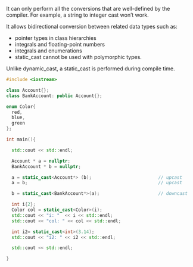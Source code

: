 It can only perform all the conversions that are well-defined by the compiler. For example, a string to integer cast won’t work.

It allows bidirectional conversion between related data types such as:

- pointer types in class hierarchies
- integrals and floating-point numbers
- integrals and enumerations
- static_cast cannot be used with polymorphic types.

Unlike dynamic_cast, a static_cast is performed during compile time.

```cpp
#include <iostream>

class Account{};
class BankAccount: public Account{};

enum Color{
  red,
  blue,
  green
};

int main(){

  std::cout << std::endl;

  Account * a = nullptr;
  BankAccount * b = nullptr;

  a = static_cast<Account*> (b);                         // upcast
  a = b;                                                 // upcast

  b = static_cast<BankAccount*>(a);                      // downcast

  int i{2};
  Color col = static_cast<Color>(i);
  std::cout << "i: "  << i << std::endl;
  std::cout << "col: " << col << std::endl;

  int i2= static_cast<int>(3.14);
  std::cout << "i2: " << i2 << std::endl;

  std::cout << std::endl;

}
```
